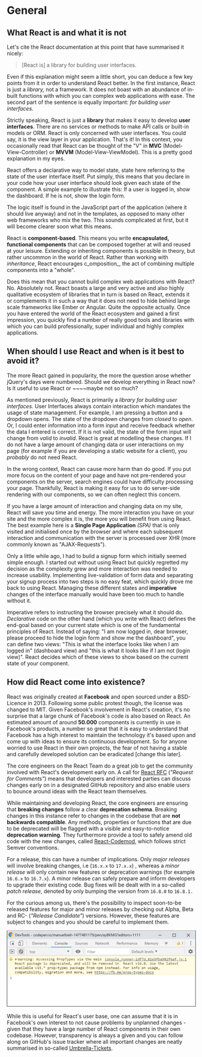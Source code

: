 # General

## What React is and what it is not

Let's cite the React documentation at this point that have summarised it nicely:

> \[React is\] a library for building user interfaces.

Even if this explanation might seem a little short, you can deduce a few key points from it in order to understand React better. In the first instance, React is just a _library,_ not a framework. It does not boast with an abundance of in-built functions with which you can complex web applications with ease. The second part of the sentence is equally important: _for building user interfaces._

Strictly speaking, React is just a **library** that makes it easy to develop **user interfaces**. There are no services or methods to make API calls or built-in models or ORM. React is only concerned with user interfaces. You could say, it is the view layer in your application. That's it! In this context, you occasionally read that React can be thought of the "V" in **MVC** \(Model-View-Controller\) or **MVVM** \(Model-View-ViewModel\). This is a pretty good explanation in my eyes.

React offers a declarative way to model state, state here referring to the state of the user interface itself. Put simply, this means that you declare in your code how your user interface should look given each state of the component. A simple example to illustrate this: If a user is logged in, show the dashboard. If he is not, show the login form.

The logic itself is found in the JavaScript part of the application \(where it should live anyway\) and not in the templates, as opposed to many other web frameworks who mix the two. This sounds complicated at first, but it will become clearer soon what this means.

React is **component-based**. This means you write **encapsulated, functional components** that can be composed together at will and reused at your leisure. Extending or inheriting components is possible in theory, but rather uncommon in the world of React. Rather than working with _inheritance_, React encourages c_omposition_, the act of combining multiple components into a "whole".

Does this mean that you cannot build complex web applications with React? No. Absolutely not. React boasts a large and very active and also highly qualitative ecosystem of libraries that in turn is based on React, extends it or complements it in such a way that it does not need to hide behind large scale frameworks like Ember or Angular. Quite the opposite actually. Once you have entered the world of the React ecosystem and gained a first impression, you quickly find a number of really good tools and libraries with which you can build professionally, super individual and highly complex applications.

## When should I use React and when is it best to avoid it?

The more React gained in popularity, the more the question arose whether jQuery's days were numbered. Should we develop everything in React now? Is it useful to use React or ~~~~maybe not so much?

As mentioned previously, React is primarily a _library for building user interfaces._ User Interfaces always contain interaction which mandates the usage of state management. For example, I am pressing a button and a dropdown opens. The state of the dropdown changes from _closed_ to _open_. Or, I could enter information into a form input and receive feedback whether the data I entered is correct. If it is not valid, the state of the form input will change from _valid_ to _invalid_. React is great at modelling these changes. If I do not have a large amount of changing data or user interactions on my page \(for example if you are developing a static website for a client\), you _probably_ do not need React.

In the wrong context, React can cause more harm than do good. If you put more focus on the content of your page and have not pre-rendered your components on the server, search engines could have difficulty processing your page. Thankfully, React is making it easy for us to do server-side rendering with our components, so we can often neglect this concern.

If you have a large amount of interaction and changing data on my site, React will save you time and energy. The more interaction you have on your site and the more complex it is, the more you will benefit from using React. The best example here is a **Single Page Application** _\(SPA\)_ that is only visited and initialised once by the browser and where each subsequent interaction and communication with the server is processed over XHR \(more commonly known as "AJAX-Requests"\).

Only a little while ago, I had to build a signup form which initially seemed simple enough. I started out without using React but quickly regretted my decision as the complexity grew and more interaction was needed to increase usability. Implementing live-validation of form data and separating your signup process into two steps is no easy feat, which quickly drove me back to using React. Managing these different states and **imperative** changes of the interface manually would have been too much to handle without it. 

Imperative refers to instructing the browser precisely what it should do. _Declarative_ code on the other hand \(which you write with React\) defines the end-goal based on your current state which is one of the fundamental principles of React. Instead of saying: "I am now logged in, dear browser, please proceed to hide the login form and show me the dashboard",  you can define two views: "This is what the interface looks like when I am logged in" \(dashboard view\) and "this is what it looks like if I am not \(login view\)". React decides which of these views to show based on the current state of your component.  

## How did React come into existence?

React was originally created at **Facebook** and open sourced under a BSD-Licence in 2013. Following some public protest though, the license was changed to MIT. Given Facebook's involvement in React's creation, it's no surprise that a large chunk of Facebook's code is also based on React. An estimated amount of around **50.000** components is currently in use in Facebook's products, a number so great that it is easy to understand that Facebook has a high interest to maintain the technology it's based upon and come up with ideas to ensure its continuous development. So for anyone worried to use React in their own projects, the fear of not having a stable and carefully developed solution can be eradicated \[change this later\].

The core engineers on the React Team do a great job to get the community involved with React's development early on. A call for [React RFC](https://github.com/reactjs/rfcs) \(_"Request for Comments"_\) means that developers and interested parties can discuss changes early on in a designated GitHub repository and also enable users to bounce around ideas with the React team themselves. 

While maintaining and developing React, the core engineers are ensuring that **breaking changes** follow a clear **deprecation schema**. Breaking changes in this instance refer to changes in the codebase that are **not backwards compatible**. Any methods, properties or functions that are due to be deprecated will be flagged with a visible and easy-to-notice **deprecation warning**. They furthermore provide a tool to safely amend old code with the new changes, called [React-Codemod](https://github.com/reactjs/react-codemod), which follows strict Semver conventions.

For a release, this can have a number of implications. Only _major releases_ will involve breaking changes, i.e  \(`16.x.x` to `17.x.x`\) , whereas a _minor release_ will only contain new features or deprecation warnings \(for example `16.6.x` to `16.7.x`\). A minor release can safely prepare and inform developers to upgrade their existing code. Bug fixes will be dealt with in a so-called _patch release_, denoted by only bumping the version from `16.8.0` to `16.8.1.`

For the curious among us, there's the possibility to inspect soon-to-be released features for major and minor releases by checking out Alpha, Beta and RC- \(_"Release Candidate"_\) versions. However, these features are subject to changes and you should be careful to implement them.

![An example of a deprecation warning](../.gitbook/assets/deprecation-warning.png)

While this is useful for React's user base, one can assume that it is in Facebook's own interest to not cause problems by unplanned changes - given that they have a large number of React components in their own codebase. However, transparency is always a given and you can follow along on GitHub's issue tracker where all important changes are neatly summarised in so-called [Umbrella-Tickets](https://github.com/facebook/react/issues?utf8=%E2%9C%93&q=is%3Aissue%20is%3Aopen%20umbrella).

